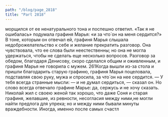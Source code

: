 ```yaml
---
path: "/blog/page_2818"
title: "Part 2818"
---
```


морщился от ее ненатурального тона и поспешно ответил.
«Так я не ошибалась» подумала графиня Марья: «и за что́ он на меня сердится?» В тоне, которым он отвечал ей, графиня Марья слышала недоброжелательство к себе и желание прекратить разговор. Она чувствовала, что ее слова были неестественны; но она не могла удержаться, чтобы не сделать еще несколько вопросов.
Разговор за обедом, благодаря Денисову, скоро сделался общим и оживленным, и графиня Марья не говорила с мужем. 261Когда вышли из-за стола и пришли благодарить старую графиню, графиня Марья поцеловала, подставляя свою руку, мужа и спросила, за что́ он на нее сердится.
— У тебя всегда странные мысли: — и не думал сердиться, — сказал он.
Но слово всегда отвечало графине Марье: да, сержусь и не хочу сказать.
Николай жил с своею женой так хорошо, что даже Соня и старая графиня, желавшие, из ревности, несогласия между ними,не могли найти предлога для упрека; но и между ними бывали минуты враждебности. Иногда, именно после самых счастл
